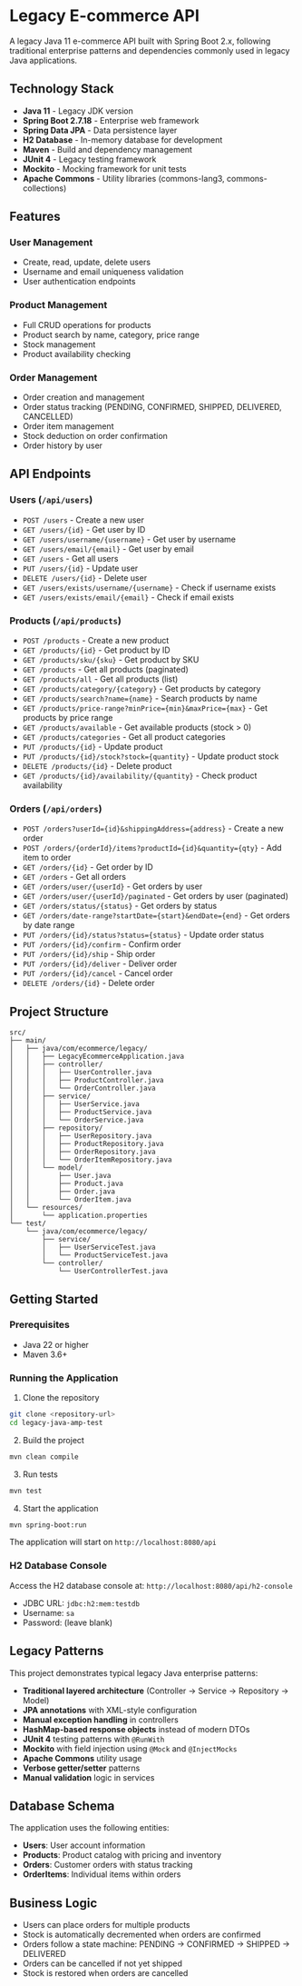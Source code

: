 # Legacy E-commerce API

A legacy Java 11 e-commerce API built with Spring Boot 2.x, following traditional enterprise patterns and dependencies commonly used in legacy Java applications.

## Technology Stack

- **Java 11** - Legacy JDK version
- **Spring Boot 2.7.18** - Enterprise web framework
- **Spring Data JPA** - Data persistence layer
- **H2 Database** - In-memory database for development
- **Maven** - Build and dependency management
- **JUnit 4** - Legacy testing framework
- **Mockito** - Mocking framework for unit tests
- **Apache Commons** - Utility libraries (commons-lang3, commons-collections)

## Features

### User Management
- Create, read, update, delete users
- Username and email uniqueness validation
- User authentication endpoints

### Product Management
- Full CRUD operations for products
- Product search by name, category, price range
- Stock management
- Product availability checking

### Order Management
- Order creation and management
- Order status tracking (PENDING, CONFIRMED, SHIPPED, DELIVERED, CANCELLED)
- Order item management
- Stock deduction on order confirmation
- Order history by user

## API Endpoints

### Users (`/api/users`)
- `POST /users` - Create a new user
- `GET /users/{id}` - Get user by ID
- `GET /users/username/{username}` - Get user by username
- `GET /users/email/{email}` - Get user by email
- `GET /users` - Get all users
- `PUT /users/{id}` - Update user
- `DELETE /users/{id}` - Delete user
- `GET /users/exists/username/{username}` - Check if username exists
- `GET /users/exists/email/{email}` - Check if email exists

### Products (`/api/products`)
- `POST /products` - Create a new product
- `GET /products/{id}` - Get product by ID
- `GET /products/sku/{sku}` - Get product by SKU
- `GET /products` - Get all products (paginated)
- `GET /products/all` - Get all products (list)
- `GET /products/category/{category}` - Get products by category
- `GET /products/search?name={name}` - Search products by name
- `GET /products/price-range?minPrice={min}&maxPrice={max}` - Get products by price range
- `GET /products/available` - Get available products (stock > 0)
- `GET /products/categories` - Get all product categories
- `PUT /products/{id}` - Update product
- `PUT /products/{id}/stock?stock={quantity}` - Update product stock
- `DELETE /products/{id}` - Delete product
- `GET /products/{id}/availability/{quantity}` - Check product availability

### Orders (`/api/orders`)
- `POST /orders?userId={id}&shippingAddress={address}` - Create a new order
- `POST /orders/{orderId}/items?productId={id}&quantity={qty}` - Add item to order
- `GET /orders/{id}` - Get order by ID
- `GET /orders` - Get all orders
- `GET /orders/user/{userId}` - Get orders by user
- `GET /orders/user/{userId}/paginated` - Get orders by user (paginated)
- `GET /orders/status/{status}` - Get orders by status
- `GET /orders/date-range?startDate={start}&endDate={end}` - Get orders by date range
- `PUT /orders/{id}/status?status={status}` - Update order status
- `PUT /orders/{id}/confirm` - Confirm order
- `PUT /orders/{id}/ship` - Ship order
- `PUT /orders/{id}/deliver` - Deliver order
- `PUT /orders/{id}/cancel` - Cancel order
- `DELETE /orders/{id}` - Delete order

## Project Structure

```
src/
├── main/
│   ├── java/com/ecommerce/legacy/
│   │   ├── LegacyEcommerceApplication.java
│   │   ├── controller/
│   │   │   ├── UserController.java
│   │   │   ├── ProductController.java
│   │   │   └── OrderController.java
│   │   ├── service/
│   │   │   ├── UserService.java
│   │   │   ├── ProductService.java
│   │   │   └── OrderService.java
│   │   ├── repository/
│   │   │   ├── UserRepository.java
│   │   │   ├── ProductRepository.java
│   │   │   ├── OrderRepository.java
│   │   │   └── OrderItemRepository.java
│   │   └── model/
│   │       ├── User.java
│   │       ├── Product.java
│   │       ├── Order.java
│   │       └── OrderItem.java
│   └── resources/
│       └── application.properties
└── test/
    └── java/com/ecommerce/legacy/
        ├── service/
        │   ├── UserServiceTest.java
        │   └── ProductServiceTest.java
        └── controller/
            └── UserControllerTest.java
```

## Getting Started

### Prerequisites
- Java 22 or higher
- Maven 3.6+

### Running the Application

1. Clone the repository
```bash
git clone <repository-url>
cd legacy-java-amp-test
```

2. Build the project
```bash
mvn clean compile
```

3. Run tests
```bash
mvn test
```

4. Start the application
```bash
mvn spring-boot:run
```

The application will start on `http://localhost:8080/api`

### H2 Database Console

Access the H2 database console at: `http://localhost:8080/api/h2-console`

- JDBC URL: `jdbc:h2:mem:testdb`
- Username: `sa`
- Password: (leave blank)

## Legacy Patterns

This project demonstrates typical legacy Java enterprise patterns:

- **Traditional layered architecture** (Controller → Service → Repository → Model)
- **JPA annotations** with XML-style configuration
- **Manual exception handling** in controllers
- **HashMap-based response objects** instead of modern DTOs
- **JUnit 4** testing patterns with `@RunWith`
- **Mockito** with field injection using `@Mock` and `@InjectMocks`
- **Apache Commons** utility usage
- **Verbose getter/setter** patterns
- **Manual validation** logic in services

## Database Schema

The application uses the following entities:

- **Users**: User account information
- **Products**: Product catalog with pricing and inventory
- **Orders**: Customer orders with status tracking
- **OrderItems**: Individual items within orders

## Business Logic

- Users can place orders for multiple products
- Stock is automatically decremented when orders are confirmed
- Orders follow a state machine: PENDING → CONFIRMED → SHIPPED → DELIVERED
- Orders can be cancelled if not yet shipped
- Stock is restored when orders are cancelled
